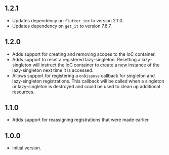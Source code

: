 ## 1.2.1

* Updates dependency on `flutter_ioc` to version 2.1.0.
* Updates dependency on `get_it` to version 7.6.7.

## 1.2.0

* Adds support for creating and removing scopes to the IoC container.
* Adds support to reset a registered lazy-singleton. Resetting a lazy-singleton
will instruct the IoC container to create a new instance of the lazy-singleton
next time it is accessed.
* Allows support for registering a `onDispose` callback for singleton and
lazy-singleton registrations. This callback will be called when a singleton or
lazy-singleton is destroyed and could be used to clean up additional resources.


## 1.1.0

* Adds support for reassigning registrations that were made earlier.

## 1.0.0

* Initial version.  
